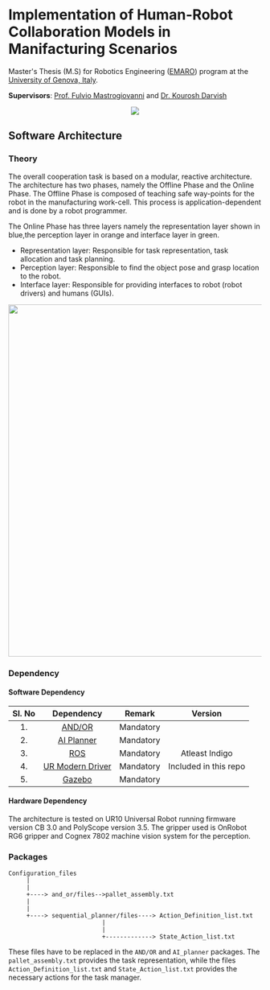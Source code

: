 # Implementation of Human-Robot Collaboration Models in Manifacturing Scenarios

Master's Thesis (M.S) for Robotics Engineering ([EMARO](https://master-emaro.ec-nantes.fr/)) program at the [University of Genova, Italy](https://unige.it/).

**Supervisors**: [Prof. Fulvio Mastrogiovanni](https://www.dibris.unige.it/mastrogiovanni-fulvio) and [Dr. Kourosh Darvish](https://www.iit.it/people/kourosh-darvish)

<p align="center">
  <img src="https://user-images.githubusercontent.com/22452731/62788941-38c26400-bac8-11e9-8e76-ef5eb51a4cb7.gif" />
</p>

## Software Architecture
### Theory
The overall cooperation task is based on a modular, reactive architecture. The  architecture  has  two  phases,  namely  the Offline  Phase and  the Online  Phase.  The Offline  Phase is  composed  of teaching  safe  way-points  for  the  robot  in  the  manufacturing work-cell.   This   process   is   application-dependent   and   is done  by  a  robot  programmer.

The Online Phase has three layers namely the representation layer shown in blue,the perception layer in orange and interface layer in green. 
- Representation layer: Responsible for task representation, task allocation and task planning. 
- Perception layer: Responsible to find the object pose and grasp location to the robot.
- Interface layer: Responsible for providing interfaces to robot (robot drivers) and humans (GUIs).

<p align="center">
  <img src="https://user-images.githubusercontent.com/22452731/62839986-78897700-bc93-11e9-8ddd-9ad00ae4ad15.png" width="600" height="700" />
</p>

### Dependency

#### Software Dependency

| Sl. No | Dependency |   Remark  |     Version    |
|:------:|:----------:|:---------:|:--------------:|
|   1.   |   [AND/OR](https://github.com/kouroshD/ANDOR)   | Mandatory |                |
|   2.   | [AI Planner](https://github.com/kouroshD/AI_Planner) | Mandatory |                |
|   3.   |     [ROS](https://www.ros.org/)    | Mandatory | Atleast Indigo |
|   4.   |     [UR Modern Driver](https://github.com/ros-industrial/ur_modern_driver)    | Mandatory | Included in this repo |
|   5.   |     [Gazebo](http://gazebosim.org/)    | Mandatory |  |

#### Hardware Dependency
The architecture is tested on UR10 Universal Robot running firmware version CB 3.0 and PolyScope version 3.5. The gripper used is OnRobot RG6 gripper and Cognex 7802 machine vision system for the perception.

### Packages
```
Configuration_files
     |
     |
     +----> and_or/files-->pallet_assembly.txt
     |
     |
     +----> sequential_planner/files----> Action_Definition_list.txt
                          |
                          |
                          +-------------> State_Action_list.txt
```
These files have to be replaced in the `AND/OR` and `AI_planner` packages. The `pallet_assembly.txt` provides the task representation, while the files `Action_Definition_list.txt` and `State_Action_list.txt` provides the necessary actions for the task manager.






